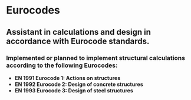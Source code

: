 # Eurocodes

## Assistant in calculations and design in accordance with Eurocode standards.

### Implemented or planned to implement structural calculations according to the following Eurocodes:

- **EN 1991 Eurocode 1:  Actions on structures**
- **EN 1992 Eurocode 2:  Design of concrete structures**
- **EN 1993 Eurocode 3:  Design of steel structures**
